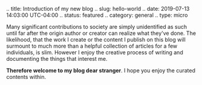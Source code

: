 .. title: Introduction of my new blog
.. slug: hello-world
.. date: 2019-07-13 14:03:00 UTC-04:00
.. status: featured 
.. category: general
.. type: micro

Many significant contributions to society are simply unidentified as such until far after the origin author or creator can realize what they've done. The likelihood, that the work I create or the content I publish on this blog will surmount to much more than a helpful collection of articles for a few individuals, is slim. However I enjoy the creative process of writing and documenting the things that interest me. 

**Therefore welcome to my blog dear stranger**. I hope you enjoy the curated contents within. 
